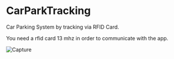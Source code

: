 # CarParkTracking


Car Parking System by tracking via RFID Card.

You need a rfid card 13 mhz in order to communicate with the app.

![Capture](https://user-images.githubusercontent.com/29008309/57615398-40837280-7584-11e9-97d6-eb0380845a98.PNG)
